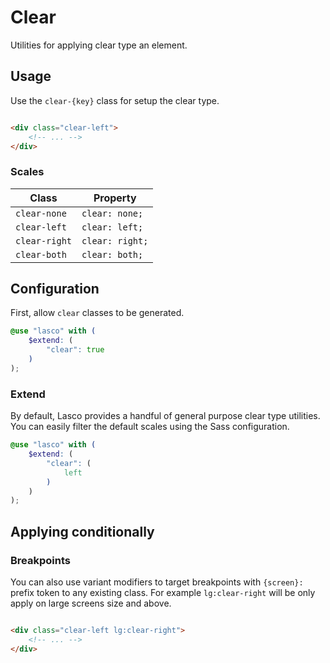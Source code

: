 # Clear

Utilities for applying clear type an element.

## Usage

Use the `clear-{key}` class for setup the clear type.

```html

<div class="clear-left">
    <!-- ... -->
</div>
```

### Scales

| Class         | Property        |
|---------------|-----------------|
| `clear-none`  | `clear: none;`  |
| `clear-left`  | `clear: left;`  |
| `clear-right` | `clear: right;` |
| `clear-both`  | `clear: both;`  |

## Configuration

First, allow `clear` classes to be generated.

```scss
@use "lasco" with (
    $extend: (
        "clear": true
    )
);
```

### Extend

By default, Lasco provides a handful of general purpose clear type utilities. You can easily filter the default scales
using the Sass configuration.

```scss
@use "lasco" with (
    $extend: (
        "clear": (
            left
        )
    )
);
```

## Applying conditionally

### Breakpoints

You can also use variant modifiers to target breakpoints with `{screen}:` prefix token to any existing class. For
example `lg:clear-right` will be only apply on large screens size and above.

```html

<div class="clear-left lg:clear-right">
    <!-- ... -->
</div>
```
